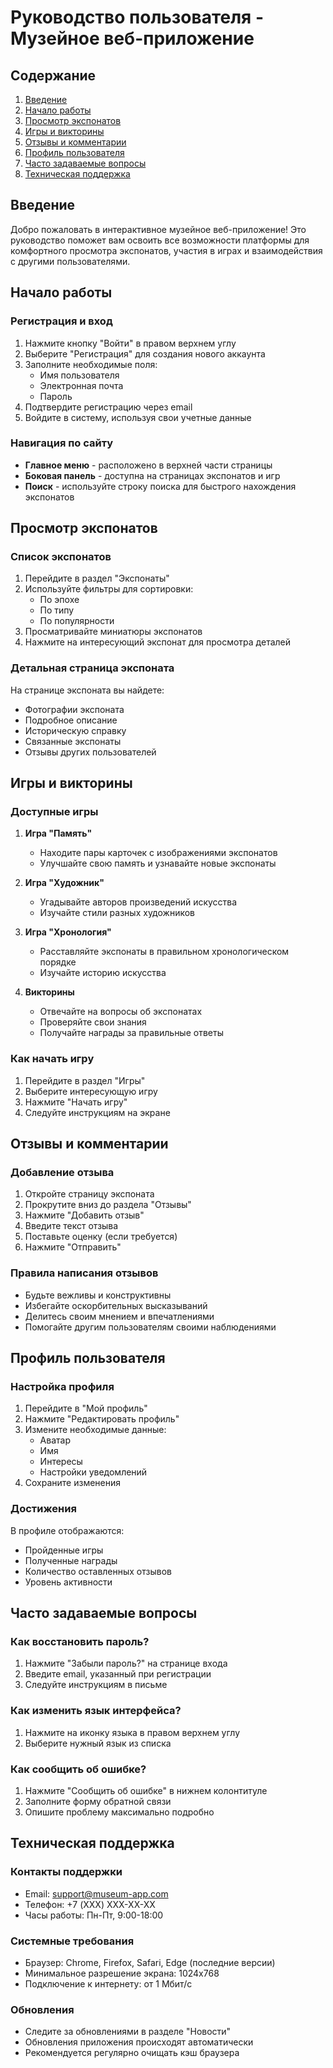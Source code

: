 # Руководство пользователя - Музейное веб-приложение

## Содержание
1. [Введение](#введение)
2. [Начало работы](#начало-работы)
3. [Просмотр экспонатов](#просмотр-экспонатов)
4. [Игры и викторины](#игры-и-викторины)
5. [Отзывы и комментарии](#отзывы-и-комментарии)
6. [Профиль пользователя](#профиль-пользователя)
7. [Часто задаваемые вопросы](#часто-задаваемые-вопросы)
8. [Техническая поддержка](#техническая-поддержка)

## Введение
Добро пожаловать в интерактивное музейное веб-приложение! Это руководство поможет вам освоить все возможности платформы для комфортного просмотра экспонатов, участия в играх и взаимодействия с другими пользователями.

## Начало работы

### Регистрация и вход
1. Нажмите кнопку "Войти" в правом верхнем углу
2. Выберите "Регистрация" для создания нового аккаунта
3. Заполните необходимые поля:
   - Имя пользователя
   - Электронная почта
   - Пароль
4. Подтвердите регистрацию через email
5. Войдите в систему, используя свои учетные данные

### Навигация по сайту
- **Главное меню** - расположено в верхней части страницы
- **Боковая панель** - доступна на страницах экспонатов и игр
- **Поиск** - используйте строку поиска для быстрого нахождения экспонатов

## Просмотр экспонатов

### Список экспонатов
1. Перейдите в раздел "Экспонаты"
2. Используйте фильтры для сортировки:
   - По эпохе
   - По типу
   - По популярности
3. Просматривайте миниатюры экспонатов
4. Нажмите на интересующий экспонат для просмотра деталей

### Детальная страница экспоната
На странице экспоната вы найдете:
- Фотографии экспоната
- Подробное описание
- Историческую справку
- Связанные экспонаты
- Отзывы других пользователей

## Игры и викторины

### Доступные игры
1. **Игра "Память"**
   - Находите пары карточек с изображениями экспонатов
   - Улучшайте свою память и узнавайте новые экспонаты

2. **Игра "Художник"**
   - Угадывайте авторов произведений искусства
   - Изучайте стили разных художников

3. **Игра "Хронология"**
   - Расставляйте экспонаты в правильном хронологическом порядке
   - Изучайте историю искусства

4. **Викторины**
   - Отвечайте на вопросы об экспонатах
   - Проверяйте свои знания
   - Получайте награды за правильные ответы

### Как начать игру
1. Перейдите в раздел "Игры"
2. Выберите интересующую игру
3. Нажмите "Начать игру"
4. Следуйте инструкциям на экране

## Отзывы и комментарии

### Добавление отзыва
1. Откройте страницу экспоната
2. Прокрутите вниз до раздела "Отзывы"
3. Нажмите "Добавить отзыв"
4. Введите текст отзыва
5. Поставьте оценку (если требуется)
6. Нажмите "Отправить"

### Правила написания отзывов
- Будьте вежливы и конструктивны
- Избегайте оскорбительных высказываний
- Делитесь своим мнением и впечатлениями
- Помогайте другим пользователям своими наблюдениями

## Профиль пользователя

### Настройка профиля
1. Перейдите в "Мой профиль"
2. Нажмите "Редактировать профиль"
3. Измените необходимые данные:
   - Аватар
   - Имя
   - Интересы
   - Настройки уведомлений
4. Сохраните изменения

### Достижения
В профиле отображаются:
- Пройденные игры
- Полученные награды
- Количество оставленных отзывов
- Уровень активности

## Часто задаваемые вопросы

### Как восстановить пароль?
1. Нажмите "Забыли пароль?" на странице входа
2. Введите email, указанный при регистрации
3. Следуйте инструкциям в письме

### Как изменить язык интерфейса?
1. Нажмите на иконку языка в правом верхнем углу
2. Выберите нужный язык из списка

### Как сообщить об ошибке?
1. Нажмите "Сообщить об ошибке" в нижнем колонтитуле
2. Заполните форму обратной связи
3. Опишите проблему максимально подробно

## Техническая поддержка

### Контакты поддержки
- Email: support@museum-app.com
- Телефон: +7 (XXX) XXX-XX-XX
- Часы работы: Пн-Пт, 9:00-18:00

### Системные требования
- Браузер: Chrome, Firefox, Safari, Edge (последние версии)
- Минимальное разрешение экрана: 1024x768
- Подключение к интернету: от 1 Мбит/с

### Обновления
- Следите за обновлениями в разделе "Новости"
- Обновления приложения происходят автоматически
- Рекомендуется регулярно очищать кэш браузера 